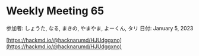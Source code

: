 # Weekly Meeting 65

参加者: しょうた, なる, まきの, やまやま, よーくん, タリ
日付: January 5, 2023

[https://hackmd.io/@hacknarumd/HJUdggxno](https://hackmd.io/@hacknarumd/HJUdggxno)
